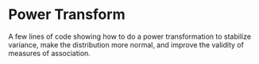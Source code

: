# Power Transform

A few lines of code showing how to do a power transformation to stabilize variance, make the distribution more normal, and improve the validity of measures of association. 
